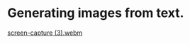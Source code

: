 # Generating images from text. 

[screen-capture (3).webm](https://user-images.githubusercontent.com/42097653/234383946-eeb2a15d-b671-4a52-8ce8-05ce0d0b7aa0.webm)
